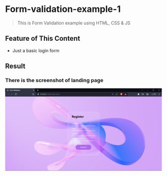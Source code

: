 # Form-validation-example-1
> This is Form Validation example using HTML, CSS &amp; JS

## Feature of This Content
- Just a basic login form

## Result 
### There is the screenshot of landing page
<picture>
  <source media="(prefers-color-scheme: dark)" srcset="https://github.com/DimasPr2302/Form-validation-example-1/blob/f8fc7e951797328f047c46b002113790bb74f0c4/result.png">
  <source media="(prefers-color-scheme: light)" srcset="https://github.com/DimasPr2302/Form-validation-example-1/blob/f8fc7e951797328f047c46b002113790bb74f0c4/result.png">
  <img alt="Shows an illustrated sun in light mode and a moon with stars in dark mode." src="https://github.com/DimasPr2302/Form-validation-example-1/blob/f8fc7e951797328f047c46b002113790bb74f0c4/result.png">
</picture>
